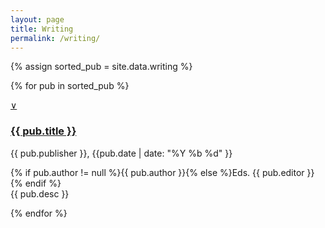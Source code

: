 ```yaml
---
layout: page
title: Writing
permalink: /writing/
---
```


{% assign sorted_pub = site.data.writing %}

{% for pub in sorted_pub  %}
<div id="publication{{ forloop.index }}" class="publication">
	<a class="accordion-toggle" data-toggle="collapse" data-text-swap="&and;" href="#desc{{ forloop.index }}">&or;</a>
	<h3><a href="{{ pub.url }}">{{ pub.title }}</a></h3>
	<p class="about">{{ pub.publisher }}, {{pub.date | date: "%Y %b %d" }}</p>
	<div id="desc{{ forloop.index }}" class="accordion-body collapse">
		<p class="about">{% if pub.author != null %}{{ pub.author }}{% else %}Eds. {{ pub.editor }}{% endif %}<br/>
		{{ pub.desc }}</p>
	</div>
</div>
{% endfor %}